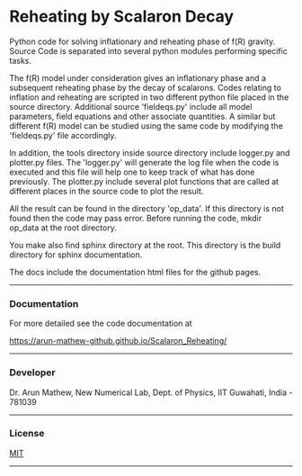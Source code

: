 # Reheating by Scalaron Decay

Python code for solving inflationary and reheating phase of f(R) gravity. Source Code is separated into 
several python modules performing specific tasks. 

The f(R) model under consideration gives an inflationary phase and a subsequent reheating phase by the decay of scalarons.
Codes relating to inflation and reheating are scripted in two different python file placed in the source directory. Additional 
source 'fieldeqs.py' include all model parameters, field equations and other associate quantities. A similar but different 
f(R) model can be studied using the same code by modifying the 'fieldeqs.py' file accordingly. 

In addition, the tools directory inside source directory include logger.py and plotter.py files. The 'logger.py' will 
generate the log file when the code is executed and this file will help one to keep track of what has done previously. 
The plotter.py include several plot functions that are called at different places in the source code to plot the result.

All the result can be found in the directory 'op_data'. If this directory is not found then the code may pass error. 
Before running the code, mkdir op_data at the root directory. 

You make also find sphinx directory at the root. This directory is the build directory for sphinx documentation.

The docs include the documentation html files for the github pages. 

-------------------------------------------------------------------------------------

### Documentation

For more detailed see the code documentation at 

https://arun-mathew-github.github.io/Scalaron_Reheating/

-------------------------------------------------------------------------------------

### Developer

Dr. Arun Mathew, New Numerical Lab, Dept. of Physics, IIT Guwahati, India - 781039

------------------------------------------------------------------------------------

### License

[MIT](https://choosealicense.com/licenses/mit/)

-------------------------------------------------------------------------------------
